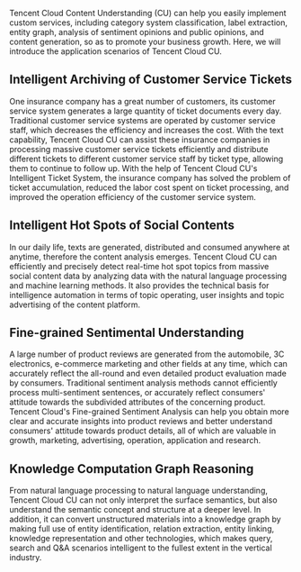 Tencent Cloud Content Understanding (CU) can help you easily implement custom services, including category system classification, label extraction, entity graph, analysis of sentiment opinions and public opinions, and content generation, so as to promote your business growth. Here, we will introduce the application scenarios of Tencent Cloud CU.

## Intelligent Archiving of Customer Service Tickets
One insurance company has a great number of customers, its customer service system generates a large quantity of ticket documents every day. Traditional customer service systems are operated by customer service staff, which decreases the efficiency and increases the cost. With the text capability, Tencent Cloud CU can assist these insurance companies in processing massive customer service tickets efficiently and distribute different tickets to different customer service staff by ticket type, allowing them to continue to follow up. With the help of Tencent Cloud CU's Intelligent Ticket System, the insurance company has solved the problem of ticket accumulation, reduced the labor cost spent on ticket processing, and improved the operation efficiency of the customer service system.

## Intelligent Hot Spots of Social Contents
In our daily life, texts are generated, distributed and consumed anywhere at anytime, therefore the content analysis emerges. Tencent Cloud CU can efficiently and precisely detect real-time hot spot topics from massive social content data by analyzing data with the natural language processing and machine learning methods. It also provides the technical basis for intelligence automation in terms of topic operating, user insights and topic advertising of the content platform.

## Fine-grained Sentimental Understanding
A large number of product reviews are generated from the automobile, 3C electronics, e-commerce marketing and other fields at any time, which can accurately reflect the all-round and even detailed product evaluation made by consumers. Traditional sentiment analysis methods cannot efficiently process multi-sentiment sentences, or accurately reflect consumers' attitude towards the subdivided attributes of the concerning product. Tencent Cloud's Fine-grained Sentiment Analysis can help you obtain more clear and accurate insights into product reviews and better understand consumers' attitude towards product details, all of which are valuable in growth, marketing, advertising, operation, application and research.

## Knowledge Computation Graph Reasoning
From natural language processing to natural language understanding, Tencent Cloud CU can not only interpret the surface semantics, but also understand the semantic concept and structure at a deeper level. In addition, it can convert unstructured materials into a knowledge graph by making full use of entity identification, relation extraction, entity linking, knowledge representation and other technologies, which makes query, search and Q&A scenarios intelligent to the fullest extent in the vertical industry.

